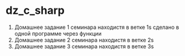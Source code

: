 # dz_c_sharp
1. Домашнее задание 1 семинара находистя в ветке 1s
  сделано в одной программе через функции 
2. Домашнее задание 2 семинара находистя в ветке 2s
3. Домашнее задание 3 семинара находистя в ветке 3s

